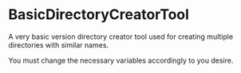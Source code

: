 # BasicDirectoryCreatorTool
 A very basic version directory creator tool used for creating multiple directories with similar names.

You must change the necessary variables accordingly to you desire.
